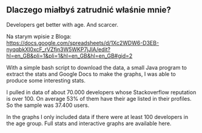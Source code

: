 ## Dlaczego miałbyś zatrudnić właśnie mnie?

  Developers get better with age. And scarcer. 

Na starym wpisie z Bloga:
https://docs.google.com/spreadsheets/d/1Xc2WDW6-D3EB-nyqqbkXI0xcF_rVZfjn3W5WKP7jJlA/edit?hl=en_GB&pli=1&pli=1&hl=en_GB&hl=en_GB#gid=2

With a simple bash script to download the data, a small Java program to extract the stats and Google Docs to make the graphs, I was able to produce some interesting stats.

I pulled in data of about 70.000 developers whose Stackoverflow reputation is over 100. On average 53% of them have their age listed in their profiles. So the sample was 37.400 users.

In the graphs I only included data if there were at least 100 developers in the age group. Full stats and interactive graphs are available here.

